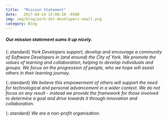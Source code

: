 ```yaml
---
title:  "Mission Statement"
date:   2017-04-24 15:08:10 -0500
img: img/blog/york-dot-developers-small.png
category: Blog
---
```


##### Our mission statement sums it up nicely.

{:.standard}
*York Developers support, develop and encourage a community of Software Developers in (and around) the City of York.  We promote the values of learning and collaboration, helping to develop individuals and groups.  We focus on the progression of people, who we hope will assist others in their learning journey.*

{:.standard}
*We believe this empowerment of others will support the need for technological and personal advancement in a wider context.  We do not focus on any result - instead we provide the framework for those involved to determine a goal and drive towards it through innovation and collaboration.*


{:.standard}
*We are a non-profit organisation.*